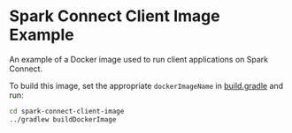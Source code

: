 # Spark Connect Client Image Example

An example of a Docker image used to run client applications on Spark Connect.

To build this image, set the appropriate `dockerImageName` in [build.gradle](spark-connect-client-image/build.gradle) and run:

```bash
cd spark-connect-client-image
../gradlew buildDockerImage
```
